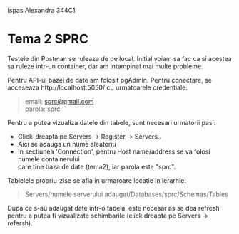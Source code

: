Ispas Alexandra 344C1
# Tema 2 SPRC

Testele din Postman se ruleaza de pe local. Initial voiam sa fac ca si acestea
sa ruleze intr-un container, dar am intampinat mai multe probleme.

Pentru API-ul bazei de date am folosit pgAdmin.
Pentru conectare, se acceseaza http://localhost:5050/ cu urmatoarele credentiale:
> email: sprc@gmail.com\
> parola: sprc

Pentru a putea vizualiza datele din tabele, sunt necesari urmatorii pasi:
* Click-dreapta pe Servers -> Register -> Servers..
* Aici se adauga un nume aleatoriu
* In sectiunea 'Connection', pentru Host name/address se va folosi numele containerului\
care tine baza de date (tema2), iar parola este "sprc".

Tablelele propriu-zise se afla in urmaroare locatie in ierarhie:
> Servers/numele serverului adaugat/Databases/sprc/Schemas/Tables

Dupa ce s-au adaugat date intr-o tabela, este necesar as se dea refresh pentru a putea
fi vizualizate schimbarile (click dreapta pe Servers -> refersh).